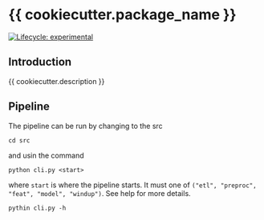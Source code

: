 # {{ cookiecutter.package_name }}

<!-- badges: start -->
[![Lifecycle:
experimental](https://img.shields.io/badge/lifecycle-experimental-orange.svg)](https://lifecycle.r-lib.org/articles/stages.html#experimental)
<!-- badges: end -->

## Introduction

{{ cookiecutter.description }}

## Pipeline

The pipeline can be run by changing to the src

    cd src

and usin the command

    python cli.py <start>

where `start` is where the pipeline starts. It must one of
`("etl", "preproc", "feat", "model", "windup")`. See help for more details.

    pythin cli.py -h
